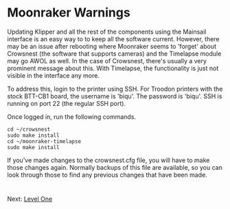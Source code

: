 # Moonraker Warnings
Updating Klipper and all the rest of the components using the Mainsail interface is an easy way to to keep all the software current. 
However, there may be an issue after rebooting where Moonraker seems to 'forget' about Crowsnest (the software that supports cameras) and the Timelapse module may go AWOL as well. 
In the case of Crowsnest, there's usually a very prominent message about this. With Timelapse, the functionality is just not visible in the interface any more.

To address this, login to the printer using SSH. For Troodon printers with the stock BTT-CB1 board, the username is 'biqu'. The password is 'biqu'. SSH is running on port 22 (the regular SSH port). 

Once logged in, run the following commands.
```
cd ~/crowsnest
sudo make install
cd ~/moonraker-timelapse
sudo make install
```
If you've made changes to the crowsnest.cfg file, you will have to make those changes again. Normally backups of this file are available, so you can look through those to find any previous changes that have been made.

#
Next: [Level One](https://github.com/500Foods/WelcomeToTroodon#-level-one---welcome)
